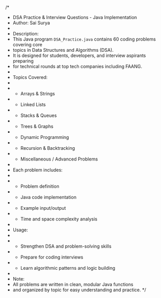 /*
 * DSA Practice & Interview Questions - Java Implementation
 * Author: Sai Surya
 *
 * Description:
 * This Java program `DSA_Practice.java` contains 60 coding problems covering core
 * topics in Data Structures and Algorithms (DSA). 
 * It is designed for students, developers, and interview aspirants preparing 
 * for technical rounds at top tech companies including FAANG.
 *
 * Topics Covered:
 * 
 * - Arrays & Strings
 * - Linked Lists
 * - Stacks & Queues
 * - Trees & Graphs
 * - Dynamic Programming
 * - Recursion & Backtracking
 * - Miscellaneous / Advanced Problems
 *
 * Each problem includes:
 * 
 * - Problem definition
 * - Java code implementation
 * - Example input/output
 * - Time and space complexity analysis
 *
 * Usage:
 * 
 * - Strengthen DSA and problem-solving skills
 * - Prepare for coding interviews
 * - Learn algorithmic patterns and logic building
 *
 * Note:
 * All problems are written in clean, modular Java functions 
 * and organized by topic for easy understanding and practice.
 */
